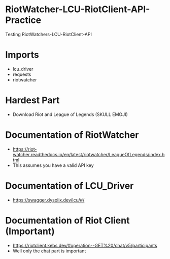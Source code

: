 # RiotWatcher-LCU-RiotClient-API-Practice
 Testing RiotWatchers-LCU-RiotClient-API

# Imports
- lcu_driver
- requests
- riotwatcher

# Hardest Part
- Download Riot and League of Legends (SKULL EMOJI)

# Documentation of RiotWatcher
- https://riot-watcher.readthedocs.io/en/latest/riotwatcher/LeagueOfLegends/index.html
- This assumes you have a valid API key

# Documentation of LCU_Driver
- https://swagger.dysolix.dev/lcu/#/

# Documentation of Riot Client (Important)
- https://riotclient.kebs.dev/#operation--GET%20/chat/v5/participants
- Well only the chat part is important

